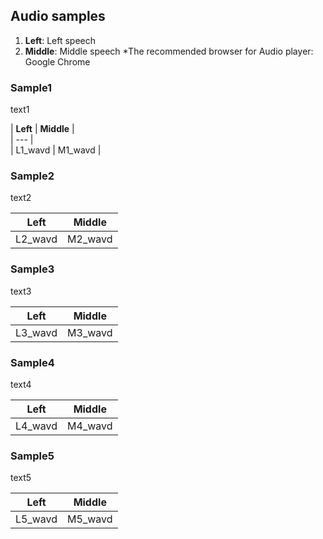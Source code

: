 ## Audio samples

1. **Left**: Left speech
2. **Middle**: Middle speech
*The recommended browser for Audio player: Google Chrome

### Sample1  

text1

| **Left** | **Middle** |  
| --- |  
| L1_wavd | M1_wavd |  

### Sample2  

text2

| **Left** | **Middle** |  
| --- | --- |  
| L2_wavd | M2_wavd |  

### Sample3  

text3

| **Left** | **Middle** |  
| --- | --- |  
| L3_wavd | M3_wavd |  

### Sample4  

text4

| **Left** | **Middle** |  
| --- | --- |  
| L4_wavd | M4_wavd |  

### Sample5  

text5

| **Left** | **Middle** |  
| --- | --- |  
| L5_wavd | M5_wavd |  


